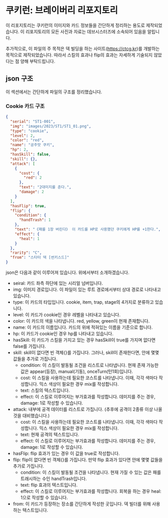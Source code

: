# 쿠키런: 브레이버리 리포지토리

이 리포지토리는 쿠키런의 이미지와 카드 정보들을 간단하게 정리하는 용도로 제작되었습니다. 이 리포지토리의 모든 사진과 자료는 데브시스터즈에 소속되어 있음을 알립니다.

추가적으로, 이 파일의 주 목적은 덱 빌딩을 하는 사이트(https://ctcg.kr)를 개발하는 목적으로 제작되었습니다. 따라서 스킬의 효과나 flip의 효과는 자세하게 기술되지 않았다는 점 양해 부탁드립니다.
  
## json 구조
이 섹션에서는 간단하게 파일의 구조를 정리했습니다.
### Cookie 카드 구조
```json
{
  "serial": "ST1-001",
  "img": "images/2023/ST1/ST1_01.png",
  "type": "cookie",
  "level": 2,
  "color": "red",
  "name": "공주맛 쿠키",
  "hp": 2,
  "hasSkill": false,
  "skill": {},
  "attack": [
    {
      "cost": {
        "red": 2
      },
      "text": "2대미지를 준다.",
      "damage": 2
    }
  ],
  "hasFlip": true,
  "flip": {
    "condition": {
      "handTrash": 1
    },
    "text": "《패를 1장 버린다》 이 카드를 HP로 사용했던 쿠키에게 HP를 +1한다.",
    "effect": {
      "heal": 1
    }
  },
  "rarity": "C",
  "from": "스타터 덱 [썬키스드]"
}
```
json은 다음과 같이 이루어져 있습니다. 위에서부터 소개하겠습니다.

- seiral: 카드 좌측 하단에 있는 시리얼 넘버입니다.
- img: 이미지 경로입니다. 이 파일이 있는 루트 경로에서부터 상대 경로로 나타내고 있습니다.
- type: 이 카드의 타입입니다. cookie, item, trap, stage의 4가지로 분류하고 있습니다.
- level: 이 카드가 cookie인 경우 레벨을 나타내고 있습니다.
- color: 이 카드의 색을 나타냅니다. red, yellow, green이 현재 존재합니다.
- name: 이 카드의 이름입니다. 카드의 위에 적혀있는 이름을 기준으로 합니다.
- hp: 이 카드가 cookie인 경우 hp를 나타내고 있습니다.
- hasSkill: 이 카드가 스킬을 가지고 있는 경우 hasSkill이 true를 가지며 없다면 false를 가집니다.
- skill: skill이 없다면 빈 객체{}를 가집니다. 그러나, skill이 존재한다면, 안에 몇몇 값들을 추가로 가집니다.
  - condition: 이 스킬이 발동될 조건을 리스트로 나타냅니다. 현재 존재 가능한 값은 appear(등장), manual(기동), onceTurn(턴1회)입니다.
  - cost: 이 스킬을 사용하는데 필요한 코스트를 나타냅니다. 이때, 각각 색마다 작성합니다. 믹스 색상이 필요한 경우 mix를 작성합니다.
  - text: 스킬의 텍스트입니다.
  - effect: 이 스킬로 이루어지는 부가효과를 작성합니다. 데미지를 주는 경우, damage: 1로 작성할 수 있습니다.
- attack: 내부에 공격 데이터를 리스트로 가집니다. (추후에 공격이 2종류 이상 나올 것을 대비했습니다.)
  - cost: 이 스킬을 사용하는데 필요한 코스트를 나타냅니다. 이때, 각각 색마다 작성합니다. 믹스 색상이 필요한 경우 mix를 작성합니다.
  - text: 현재 공격의 텍스트입니다.
  - effect: 이 스킬로 이루어지는 부가효과를 작성합니다. 데미지를 주는 경우, damage: 1로 작성할 수 있습니다.
- hasFlip: flip 효과가 있는 경우 이 값을 true로 작성합니다.
- flip: flip이 없다면 빈 객체{}를 가집니다. 만약 flip 효과가 있다면 안에 몇몇 값들을 추가로 가집니다.
  - condition: 이 스킬이 발동될 조건을 나타냅니다. 현재 가질 수 있는 값은 패를 트래시하는 수인 handTrash입니다.
  - text: flip 효과의 텍스트입니다.
  - effect: 이 스킬로 이루어지는 부가효과를 작성합니다. 회복을 하는 경우 heal: 1으로 작성할 수 있습니다.
- from: 이 카드가 등장하는 장소를 간단하게 작성한 곳입니다. 덱 빌더를 위해 사용하는 텍스트입니다.